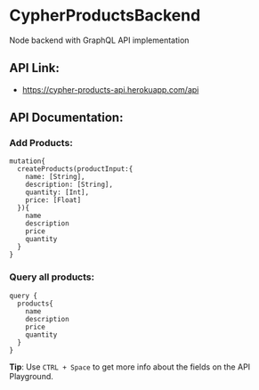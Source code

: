 # CypherProductsBackend
Node backend with GraphQL API implementation

## API Link:
* https://cypher-products-api.herokuapp.com/api

## API Documentation:

### Add Products:
```
mutation{
  createProducts(productInput:{
    name: [String],
    description: [String],
    quantity: [Int],
    price: [Float]
  }){
    name
    description
    price
    quantity
  }
}
```

### Query all products:
```
query {
  products{
    name
    description
    price
    quantity
  }
}
```

__Tip__: Use ``` CTRL + Space ``` to get more info about the fields on the API Playground.

